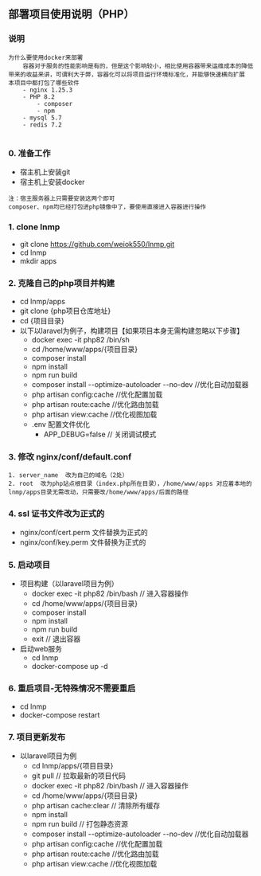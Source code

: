 ## 部署项目使用说明（PHP）
### 说明
```
为什么要使用docker来部署
    容器对于服务的性能影响是有的，但是这个影响较小，相比使用容器带来运维成本的降低带来的收益来讲，可谓利大于弊，容器化可以将项目运行环境标准化，并能够快速横向扩展
本项目中都打包了哪些软件
    - nginx 1.25.3
    - PHP 8.2
        - composer
        - npm
    - mysql 5.7
    - redis 7.2


```
### 0. 准备工作
- 宿主机上安装git
- 宿主机上安装docker
```
注：宿主服务器上只需要安装这两个即可
composer、npm均已经打包进php镜像中了，要使用直接进入容器进行操作
```
### 1. clone lnmp

- git clone https://github.com/weiok550/lnmp.git
- cd lnmp
- mkdir apps

### 2. 克隆自己的php项目并构建

- cd lnmp/apps
- git clone {php项目仓库地址}
- cd {项目目录}
- 以下以laravel为例子，构建项目【如果项目本身无需构建忽略以下步骤】
  - docker exec -it php82 /bin/sh
  - cd /home/www/apps/{项目目录}
  - composer install
  - npm install
  - npm run build
  - composer install --optimize-autoloader --no-dev   //优化自动加载器
  - php artisan config:cache   //优化配置加载
  - php artisan route:cache    //优化路由加载
  - php artisan view:cache     //优化视图加载
  - .env 配置文件优化
    - APP_DEBUG=false   // 关闭调试模式

### 3. 修改 nginx/conf/default.conf
```
1. server_name  改为自己的域名（2处）
2. root  改为php站点根目录（index.php所在目录），/home/www/apps 对应着本地的lnmp/apps目录无需改动，只需要改/home/www/apps/后面的路径 
```

### 4. ssl 证书文件改为正式的

- nginx/conf/cert.perm 文件替换为正式的
- nginx/conf/key.perm  文件替换为正式的

### 5. 启动项目

- 项目构建（以laravel项目为例）
    - docker exec -it php82 /bin/bash   // 进入容器操作
    - cd /home/www/apps/{项目目录}
    - composer install
    - npm install
    - npm run build
    - exit  // 退出容器
- 启动web服务
    - cd lnmp
    - docker-compose up -d 

### 6. 重启项目-无特殊情况不需要重启
- cd lnmp
- docker-compose restart

### 7. 项目更新发布
- 以laravel项目为例
  - cd lnmp/apps/{项目目录}
  - git pull    // 拉取最新的项目代码
  - docker exec -it php82 /bin/bash // 进入容器操作
  - cd /home/www/apps/{项目目录}
  - php artisan cache:clear     // 清除所有缓存
  - npm install
  - npm run build               // 打包静态资源
  - composer install --optimize-autoloader --no-dev   //优化自动加载器
  - php artisan config:cache   //优化配置加载
  - php artisan route:cache    //优化路由加载
  - php artisan view:cache     //优化视图加载 
